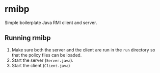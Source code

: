 # rmibp
Simple boilerplate Java RMI client and server.

## Running rmibp

1. Make sure both the server and the client are run in the `run` directory so that the policy files can be loaded.
2. Start the server (`Server.java`).
3. Start the client (`Client.java`)